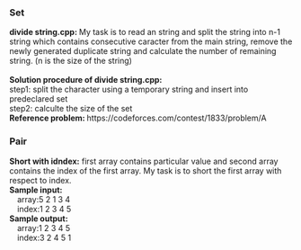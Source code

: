 <h3>Set</h3>
<b>divide string.cpp: </b>My task is to read an string and split the string into n-1 string which contains consecutive caracter from the main string, remove the newly generated duplicate string and calculate the number of remaining string. (n is the size of the string) <br><br>
<b>Solution procedure of divide string.cpp: </b><br>
step1: split the character using a temporary string and insert into predeclared set<br>
step2: calculte the size of the set<br>
<b>Reference problem: </b>https://codeforces.com/contest/1833/problem/A
<h3>Pair</h3>
<b>Short with idndex:</b> first array contains particular value and second array contains the index of the first array. My task is to short the first array with respect to index.<br>
<b>Sample input:</b><br>
&emsp;array:5 2 1 3 4<br>
&emsp;index:1 2 3 4 5<br>
<b>Sample output:</b><br>
&emsp;array:1 2 3 4 5<br>
&emsp;index:3 2 4 5 1<br>
